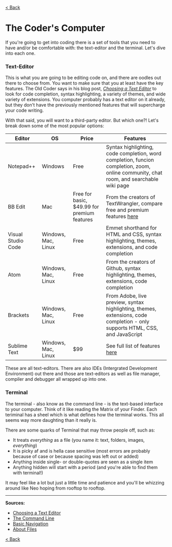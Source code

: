 [< Back](https://paulmichaelarmstrong.github.io/reading-notes/)

# The Coder's Computer
If you're going to get into coding there is a set of tools that you need to have and/or be comfortable with: the text-editor and the terminal. Let's dive into each one.

### Text-Editor
This is what you are going to be editing code on, and there are oodles out there to choose from. You want to make sure that you at least have the key features. The Old Coder says in his blog post, [_Choosing a Text Editor_](https://codefellows.github.io/code-102-guide/curriculum/class-02/Choosing-A-Text-Editor--The-Older-Coder.pdf) to look for code completion, syntax highlighting, a variety of themes, and wide variety of extensions. You computer probably has a text editor on it already, but they don't have the previously mentioned features that will supercharge your code writing.

With that said, you will want to a third-party editor. But which one?! Let's break down some of the most popular options:

Editor | OS | Price | Features
--- | --- | --- | ---
Notepad++ | Windows | Free | Syntax highlighting, code completion, word completion, funcion completion, zoom, online community, chat room, and searchable wiki page
BB Edit | Mac | Free for basic, $49.99 for premium features | From the creators of TextWrangler, compare free and premium features [here](https://www.barebones.com/products/bbedit/comparison.html)
Visual Studio Code | Windows, Mac, Linux | Free | Emmet shorthand for HTML and CSS, syntax highlighting, themes, extensions, and code completion
Atom | Windows, Mac, Linux | Free | From the creators of Github, syntax highlighting, themes, extensions, code completion
Brackets | Windows, Mac, Linux | Free | From Adobe, live preview, syntax highlighting, themes, extensions, code completion - only supports HTML, CSS, and JavaScript
Sublime Text | Windows, Mac, Linux | $99 | See full list of features [here](https://www.sublimetext.com/download)

These are all text-editors. There are also IDEs (Intergrated Development Environment) out there and those are text-editors as well as file manager, compiler and debugger all wrapped up into one.

### Terminal
The terminal - also know as the command line - is the text-based interface to your computer. Think of it like reading the Matrix of your Finder. Each teriminal has a sheel which is what defines how the terminal works. This all seems way more daughting than it really is.

There are some quarks of Terminal that may throw people off, such as: 
- It treats _everything_ as a file (you name it: text, folders, images, _everything_)
- It is picky af and is hella case sensitive (most errors are probably because of case or because spacing was left out or added)
- Anything inside single- or double-quotes are seen as a single item
- Anything hidden will start with a period (and you're able to find them with terminal!)

It may feel like a lot but just a little time and patience and you'll be whizzing around like Neo hoping from rooftop to rooftop.

***

**Sources:**
- [Choosing a Text Editor](https://codefellows.github.io/code-102-guide/curriculum/class-02/Choosing-A-Text-Editor--The-Older-Coder.pdf)
- [The Command Line](https://ryanstutorials.net/linuxtutorial/commandline.php)
- [Basic Navigation](https://ryanstutorials.net/linuxtutorial/navigation.php)
- [About Files](https://ryanstutorials.net/linuxtutorial/aboutfiles.php)

[< Back](https://paulmichaelarmstrong.github.io/reading-notes/)
